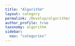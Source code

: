 ```yaml
---
title: "Algorithm"
layout: category
permalink: /Develop/algorithm/
author_profile: true
taxonomy: algorithm
sidebar:
  nav: "categories"
---
```


